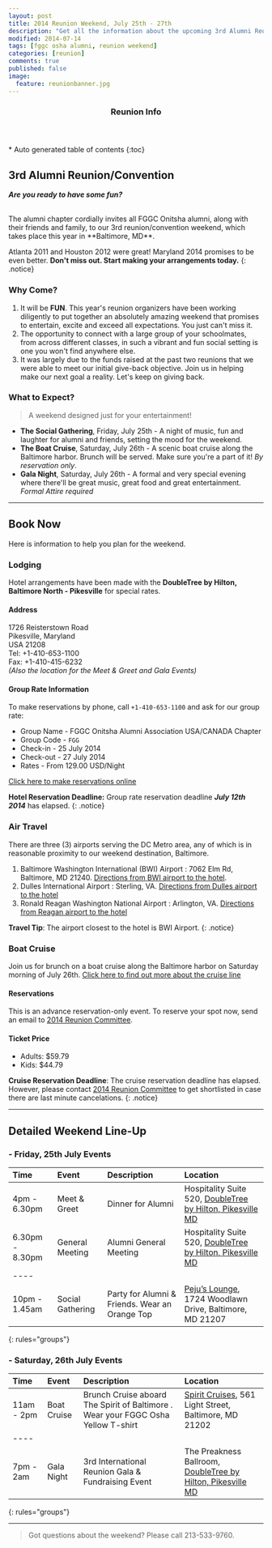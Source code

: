```yaml
---
layout: post
title: 2014 Reunion Weekend, July 25th - 27th
description: "Get all the information about the upcoming 3rd Alumni Reunion Weekend."
modified: 2014-07-14
tags: [fggc osha alumni, reunion weekend]
categories: [reunion]
comments: true
published: false
image:
  feature: reunionbanner.jpg
---
```


<section id="table-of-contents" class="toc">
  <header>
    <h3>Reunion Info</h3>
  </header>
<div id="drawer" markdown="1">
*  Auto generated table of contents
{:toc}
</div>
</section><!-- /#table-of-contents -->

## 3rd Alumni Reunion/Convention 

**_Are you ready to have some fun?_**

<br>
The alumni chapter cordially invites all FGGC Onitsha alumni, along with their friends and family, to our 3rd reunion/convention weekend, which takes place this year in **Baltimore, MD**. 

Atlanta 2011 and Houston 2012 were great! Maryland 2014 promises to be even better. **Don't miss out. Start making your arrangements today.**
{: .notice}


### Why Come?

1. It will be **FUN**. This year's reunion organizers have been working diligently to put together an absolutely amazing weekend that promises to entertain, excite and exceed all expectations. You just can't miss it.
2. The opportunity to connect with a large group of your schoolmates, from across different classes, in such a vibrant and fun social setting is one you won't find anywhere else.
3. It was largely due to the funds raised at the past two reunions that we were able to meet our initial give-back objective. Join us in helping make our next goal a reality. Let's keep on giving back.

### What to Expect?

> A weekend designed just for your entertainment!

* **The Social Gathering**, Friday, July 25th - A night of music, fun and laughter for alumni and friends, setting the mood for the weekend. 
* **The Boat Cruise**, Saturday, July 26th - A scenic boat cruise along the Baltimore harbor. Brunch will be served. Make sure you're a part of it! *By reservation only*. 
* **Gala Night**, Saturday, July 26th - A formal and very special evening where there'll be great music, great food and great entertainment. *Formal Attire required*

---

## Book Now

Here is information to help you plan for the weekend.

### Lodging

Hotel arrangements have been made with the **DoubleTree by Hilton, Baltimore North - Pikesville** for special rates.

#### Address 
1726 Reisterstown Road  
Pikesville, Maryland  
USA 21208  
Tel: +1-410-653-1100  
Fax: +1-410-415-6232  
_(Also the location for the Meet & Greet and Gala Events)_ 

#### Group Rate Information
To make reservations by phone, call `+1-410-653-1100` and ask for our group rate: 
 
* Group Name - FGGC Onitsha Alumni Association USA/CANADA Chapter
* Group Code -  `FGG`  
* Check-in -  25 July 2014  
* Check-out -  27 July 2014  
* Rates - From 129.00 USD/Night

[Click here to make reservations online](http://doubletree.hilton.com/en/dt/groups/personalized/P/PIKDTDT-FGG-20140725/index.jhtml?WT.mc_id=POG)

**Hotel Reservation Deadline:** Group rate reservation deadline **_July 12th 2014_** has elapsed. 
{: .notice}

### Air Travel

There are three (3) airports serving the DC Metro area, any of which is in reasonable proximity to our weekend destination, Baltimore.  

1. Baltimore Washington International (BWI) Airport : 7062 Elm Rd, Baltimore, MD 21240. [Directions from BWI airport to the hotel](https://www.google.com/maps/dir/Baltimore%2FWashington+International+Thurgood+Marshall+Airport,+Baltimore,+MD+21240/Doubletree-Hilton,+1726+Reisterstown+Rd,+Pikesville,+MD+21208/@39.3231229,-76.7082724,10z/am=t/data=!3m1!4b1!4m13!4m12!1m5!1m1!1s0x89b7e2fcbbc2e00b:0x150cfa971740!2m2!1d-76.668392!2d39.177404!1m5!1m1!1s0x89c819fff9cb969b:0xf28af64b84a5bd2a!2m2!1d-76.733504!2d39.382552).   
2. Dulles International Airport : Sterling, VA. [Directions from Dulles airport to the hotel](https://www.google.com/maps/dir/Saarinen+Cir,+Sterling,+VA+20166/Doubletree-Hilton,+1726+Reisterstown+Rd,+Pikesville,+MD+21208/@39.2417889,-77.0649557,9z/am=t/data=!3m1!4b1!4m16!4m15!1m5!1m1!1s0x89b6474a7ed7bea5:0x682df475ac464a5f!2m2!1d-77.4468244!2d38.9555763!1m5!1m1!1s0x89c819fff9cb969b:0xf28af64b84a5bd2a!2m2!1d-76.733504!2d39.382552!2m1!6e4!3e0) 
3. Ronald Reagan Washington National Airport : Arlington, VA. [Directions from Reagan airport to the hotel](https://www.google.com/maps/dir/Ronald+Reagan+Washington+National+Airport,+Arlington,+VA+22202/Doubletree-Hilton,+1726+Reisterstown+Rd,+Pikesville,+MD+21208/@39.2015756,-76.8513308,9z/am=t/data=!3m1!4b1!4m16!4m15!1m5!1m1!1s0x89b7b731402fe095:0x4168af016d076bad!2m2!1d-77.040231!2d38.851242!1m5!1m1!1s0x89c819fff9cb969b:0xf28af64b84a5bd2a!2m2!1d-76.733504!2d39.382552!2m1!6e4!3e0)   

**Travel Tip**: The airport closest to the hotel is BWI Airport. 
{: .notice} 

### Boat Cruise 

Join us for brunch on a boat cruise along the Baltimore harbor on Saturday morning of July 26th. [Click here to find out more about the cruise line](http://www.spiritcruises.com/baltimore/about)

#### Reservations

This is an advance reservation-only event. To reserve your spot now, send an email to [2014 Reunion Committee](mailto:maryland2014@fggconitsha.com).

#### Ticket Price
* Adults: $59.79  
* Kids: $44.79   

**Cruise Reservation Deadline**: The cruise reservation deadline has elapsed. However, please contact [2014 Reunion Committee](mailto:maryland2014@fggconitsha.com) to get shortlisted in case there are last minute cancelations.
{: .notice}

---

## Detailed Weekend Line-Up

### - Friday, 25th July Events

| Time | Event | Description | Location |
|:--------|:--------|:-------|:--------|
| 4pm - 6.30pm | Meet & Greet   |  Dinner for Alumni   | Hospitality Suite 520, [DoubleTree by Hilton, Pikesville MD](http://doubletree3.hilton.com/en/hotels/maryland/doubletree-by-hilton-hotel-baltimore-north-pikesville-PIKDTDT/index.html)  |
| 6.30pm - 8.30pm | General Meeting   |  Alumni General Meeting    | Hospitality Suite 520, [DoubleTree by Hilton, Pikesville MD](http://doubletree3.hilton.com/en/hotels/maryland/doubletree-by-hilton-hotel-baltimore-north-pikesville-PIKDTDT/index.html)  |
|----
| 10pm - 1.45am | Social Gathering   |  Party for Alumni & Friends. Wear an Orange Top   | [Peju’s Lounge](http://www.pejuskitchen.com), 1724 Woodlawn Drive, Baltimore, MD 21207  |
{: rules="groups"}

### - Saturday, 26th July Events

| Time | Event | Description | Location |
|:--------|:--------|:-------|:--------|
| 11am - 2pm | Boat Cruise  | Brunch Cruise aboard The Spirit of Baltimore . Wear your FGGC Osha Yellow T-shirt | [Spirit Cruises](http://www.spiritcruises.com/baltimore),  561 Light Street, Baltimore, MD 21202   |
|----
| 7pm - 2am | Gala Night  |  3rd International Reunion Gala & Fundraising Event  | The Preakness Ballroom, [DoubleTree by Hilton, Pikesville MD](http://doubletree3.hilton.com/en/hotels/maryland/doubletree-by-hilton-hotel-baltimore-north-pikesville-PIKDTDT/index.html) |
{: rules="groups"}

--- 

> Got questions about the weekend? Please call 213-533-9760.